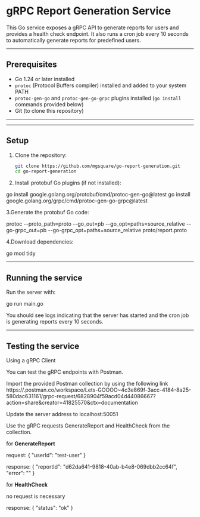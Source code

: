 # gRPC Report Generation Service

This Go service exposes a gRPC API to generate reports for users and provides a health check endpoint. It also runs a cron job every 10 seconds to automatically generate reports for predefined users.

---

## Prerequisites

- Go 1.24 or later installed
- `protoc` (Protocol Buffers compiler) installed and added to your system PATH
- `protoc-gen-go` and `protoc-gen-go-grpc` plugins installed (`go install` commands provided below)
- Git (to clone this repository)

---
_______________________________________________________________________________________________________________________________________________________________________________________________________________________

## Setup

1. Clone the repository:

   ```bash
   git clone https://github.com/mgsquare/go-report-generation.git
   cd go-report-generation

2. Install protobuf Go plugins (if not installed):

  go install google.golang.org/protobuf/cmd/protoc-gen-go@latest
  go install google.golang.org/grpc/cmd/protoc-gen-go-grpc@latest

3.Generate the protobuf Go code:

  protoc --proto_path=proto --go_out=pb --go_opt=paths=source_relative --go-grpc_out=pb --go-grpc_opt=paths=source_relative proto/report.proto

4.Download dependencies:

  go mod tidy

_______________________________________________________________________________________________________________________________________________________________________________________________________________________

## Running the service

Run the server with:

  go run main.go

  You should see logs indicating that the server has started and the cron job is generating reports every 10 seconds.

_______________________________________________________________________________________________________________________________________________________________________________________________________________________

## Testing the service

Using a gRPC Client

You can test the gRPC endpoints with Postman.

Import the provided Postman collection by using the following link
https://.postman.co/workspace/Lets-GOOOO~4c3e869f-3acc-4184-8a25-580dac631161/grpc-request/6828904f59acd04d44086667?action=share&creator=41825570&ctx=documentation

Update the server address to localhost:50051

Use the gRPC requests GenerateReport and HealthCheck from the collection.

for **GenerateReport**

request: {
  "userId": "test-user"
}

response: {
  "reportId": "d62da641-9818-40ab-b4e8-069dbb2cc64f",
  "error": ""
}

for **HealthCheck**

no request is necessary

response: {
"status": "ok" 
}


